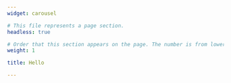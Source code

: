 ```yaml
---
widget: carousel

# This file represents a page section.
headless: true

# Order that this section appears on the page. The number is from lower to higher
weight: 1

title: Hello

--- 
```

